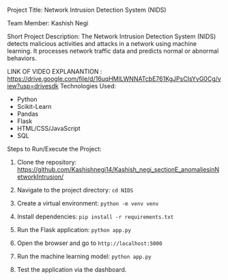 Project Title: Network Intrusion Detection System (NIDS)

Team Member: Kashish Negi

Short Project Description:
The Network Intrusion Detection System (NIDS) detects malicious activities and attacks in a network using machine learning. It processes network traffic data and predicts normal or abnormal behaviors.

LINK OF VIDEO EXPLANANTION : https://drive.google.com/file/d/16uqHMlLWNNATcbE761KgJPsCIsYvG0Cg/view?usp=drivesdk
Technologies Used:
- Python
- Scikit-Learn
- Pandas
- Flask
- HTML/CSS/JavaScript
- SQL
  

Steps to Run/Execute the Project:

1. Clone the repository:
   https://github.com/Kashishnegi14/Kashish_negi_sectionE_anomaliesinNetworkIntrusion/

2. Navigate to the project directory:
   `cd NIDS`

3. Create a virtual environment:
   `python -m venv venv`

4. Install dependencies:
   `pip install -r requirements.txt`

5. Run the Flask application:
   `python app.py`

6. Open the browser and go to `http://localhost:5000`

7. Run the machine learning model:
   `python app.py`

8. Test the application via the dashboard.
